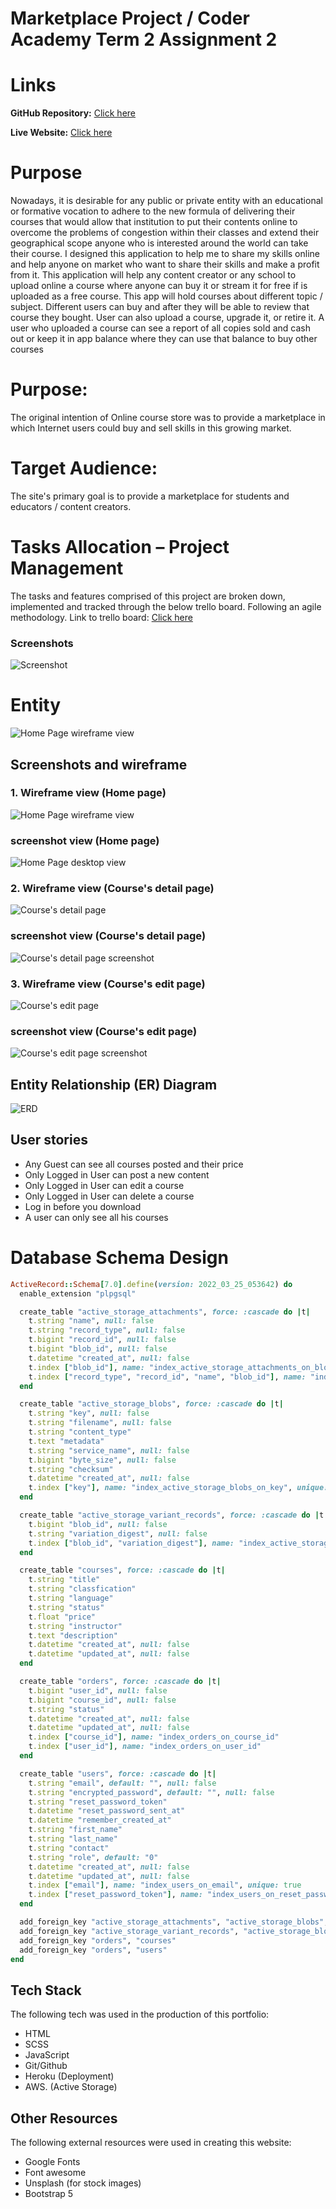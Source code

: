 # Marketplace Project  / Coder Academy Term 2 Assignment 2

# Links

**GitHub Repository:** [Click here](https://github.com/ngupange/PamphileNkurunzizaNgenzi_T2A2)

**Live Website:** [Click here](https://upbeat-edison-7ddccb.netlify.app/index.html/)

# Purpose
Nowadays, it is desirable for any public or private entity with an educational or formative vocation to adhere to the new formula of delivering their courses that would allow that institution to put their contents online to overcome the problems of congestion within their classes  and extend their geographical scope anyone who is interested around the world can take their course. 
I designed this application to help me to share my skills online and help anyone on market who want to share their skills and make a profit from it. This application will help any content creator or any school to upload online a course where anyone can buy it or stream it for free if is uploaded as a free course. This app will hold courses about different topic / subject. Different users can buy and after they will be able to review that course they bought. User can also upload a course, upgrade it, or retire it. A user who uploaded a course can see a report of all copies sold and cash out or keep it in app balance where they can use that balance to buy other courses

# Purpose:

The original intention of Online course store was to provide a marketplace in which Internet users could buy and sell skills in this growing market.

# Target Audience:

The site's primary goal is to provide a marketplace for students and educators / content creators. 

# Tasks Allocation – Project Management

The tasks and features comprised of this project are broken down, implemented and tracked through the below trello board. Following an agile methodology.
Link to trello board: [Click here](https://trello.com/b/PpCH5HJm/t2a2-marketplace-project)

### Screenshots

![Screenshot](docs/trello.png)
# Entity 

![Home Page wireframe view](docs/CoursesStore_1.png)
## Screenshots and wireframe
### 1. Wireframe view (Home page)

![Home Page wireframe view](docs/CoursesStore_1.png)
### screenshot view (Home page)
![Home Page desktop view](docs/home_screen.png)

 ### 2. Wireframe view (Course's detail page)

![Course's detail page](docs/CoursesStore_2.png)

### screenshot view (Course's detail page)
![Course's detail page screenshot](docs/details_screen.png)

### 3. Wireframe view (Course's edit page)

![Course's edit page](docs/CoursesStore_3.png)

### screenshot view (Course's edit page)
![Course's edit page screenshot](docs/edit_screen.png)

## Entity Relationship (ER) Diagram

![ERD](docs/erd.png)

## User stories
- Any Guest can see all courses posted and their price
- Only Logged in User can post a new content
- Only Logged in User can edit a course
- Only Logged in User can delete a course
- Log in before you download
- A user can only see all his courses

# Database Schema Design
```rb
ActiveRecord::Schema[7.0].define(version: 2022_03_25_053642) do
  enable_extension "plpgsql"

  create_table "active_storage_attachments", force: :cascade do |t|
    t.string "name", null: false
    t.string "record_type", null: false
    t.bigint "record_id", null: false
    t.bigint "blob_id", null: false
    t.datetime "created_at", null: false
    t.index ["blob_id"], name: "index_active_storage_attachments_on_blob_id"
    t.index ["record_type", "record_id", "name", "blob_id"], name: "index_active_storage_attachments_uniqueness", unique: true
  end

  create_table "active_storage_blobs", force: :cascade do |t|
    t.string "key", null: false
    t.string "filename", null: false
    t.string "content_type"
    t.text "metadata"
    t.string "service_name", null: false
    t.bigint "byte_size", null: false
    t.string "checksum"
    t.datetime "created_at", null: false
    t.index ["key"], name: "index_active_storage_blobs_on_key", unique: true
  end

  create_table "active_storage_variant_records", force: :cascade do |t|
    t.bigint "blob_id", null: false
    t.string "variation_digest", null: false
    t.index ["blob_id", "variation_digest"], name: "index_active_storage_variant_records_uniqueness", unique: true
  end

  create_table "courses", force: :cascade do |t|
    t.string "title"
    t.string "classfication"
    t.string "language"
    t.string "status"
    t.float "price"
    t.string "instructor"
    t.text "description"
    t.datetime "created_at", null: false
    t.datetime "updated_at", null: false
  end

  create_table "orders", force: :cascade do |t|
    t.bigint "user_id", null: false
    t.bigint "course_id", null: false
    t.string "status"
    t.datetime "created_at", null: false
    t.datetime "updated_at", null: false
    t.index ["course_id"], name: "index_orders_on_course_id"
    t.index ["user_id"], name: "index_orders_on_user_id"
  end

  create_table "users", force: :cascade do |t|
    t.string "email", default: "", null: false
    t.string "encrypted_password", default: "", null: false
    t.string "reset_password_token"
    t.datetime "reset_password_sent_at"
    t.datetime "remember_created_at"
    t.string "first_name"
    t.string "last_name"
    t.string "contact"
    t.string "role", default: "0"
    t.datetime "created_at", null: false
    t.datetime "updated_at", null: false
    t.index ["email"], name: "index_users_on_email", unique: true
    t.index ["reset_password_token"], name: "index_users_on_reset_password_token", unique: true
  end

  add_foreign_key "active_storage_attachments", "active_storage_blobs", column: "blob_id"
  add_foreign_key "active_storage_variant_records", "active_storage_blobs", column: "blob_id"
  add_foreign_key "orders", "courses"
  add_foreign_key "orders", "users"
end
```


## Tech Stack
The following tech was used in the production of this portfolio:
- HTML
- SCSS
- JavaScript
- Git/Github
- Heroku (Deployment)
- AWS. (Active Storage)

## Other Resources
The following external resources were used in creating this website:
- Google Fonts
- Font awesome
- Unsplash (for stock images)
- Bootstrap 5
